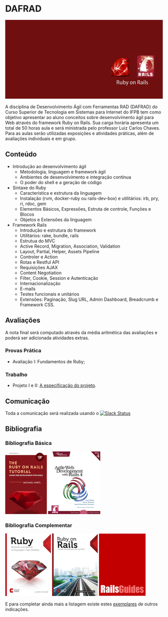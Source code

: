 # DAFRAD

![Banner da disciplina](assets/dafrad.png)

A disciplina de Desenvolvimento Ágil com Ferramentas RAD (DAFRAD) do Curso Superior de Tecnologia em Sistemas para Internet do IFPB tem como objetivo apresentar ao aluno conceitos sobre desenvolvimento ágil para Web através do framework Ruby on Rails. Sua carga horária apresenta um total de 50 horas aula e será ministrada pelo professor Luiz Carlos Chaves. Para as aulas serão utilizadas exposições e atividades práticas, além de avaliações individuais e em grupo.

## Conteúdo

* Introdução ao desenvolvimento ágil
  * Metodologia, linguagem e framework ágil
  * Ambientes de desenvolvimento e integração contínua
  * O poder do shell e a geração de código
* Sintaxe do Ruby
  * Característica e estrutura da linguagem
  * Instalação (rvm, docker-ruby ou rails-dev-box) e utilitários: irb, pry, ri, rdoc, gem
  * Elementos Básicos, Expressões, Estruta de controle, Funções e Blocos
  * Objetos e Extensões da linguagem
* Framework Rails
  * Introdução e estrutura do framework
  * Utilitários: rake, bundle, rails
  * Estrutua do MVC
  * Active Record, Migration, Association, Validation
  * Layout, Partial, Helper, Assets Pipeline
  * Controler e Action
  * Rotas e Restful API
  * Requisições AJAX
  * Content Negotiation
  * Filter, Cookie, Session e Autenticação
  * Internacionalização
  * E-mails
  * Testes funcionais e unitários
  * Extensões: Paginação, Slug URL, Admin Dashboard, Breadcrumb e Framework CSS.

## Avaliações

A nota final será computado através da média aritmética das avaliações e poderá ser adicionada atividades extras.

### Provas Prática
* Avaliação I: Fundamentos de Ruby;

### Trabalho
* Projeto I e II: [A especificação do projeto](assessment/projeto.md).

## Comunicação
Toda a comunicação será realizada usando o [![Slack Status](https://ifpb.herokuapp.com/badge.svg)](http://ifpb.slack.com)

## Bibliografia

### Bibliografia Básica

[![Rails Tutorial](assets/books/rails-tutorial.png)](https://www.railstutorial.org/) [![Agile Rails](assets/books/agile-rails4.jpg)](https://pragprog.com/book/rails4/agile-web-development-with-rails-4)

### Bibliografia Complementar

[![Ruby Aprenda a Programar](assets/books/ruby.png)](http://www.casadocodigo.com.br/products/livro-ruby) [![Ruby On Rails Coloque sua aplicação nos trilhos](assets/books/rails.png)](http://www.casadocodigo.com.br/products/livro-ruby-on-rails)  [![Rails Guide](assets/books/rails-guide.png)](http://guides.rubyonrails.org/getting_started.html)

E para completar ainda mais a listagem existe estes [exemplares](https://github.com/vhf/free-programming-books/blob/master/free-programming-books.md#ruby-on-rails) de outros indicações.
